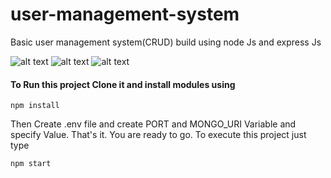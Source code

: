 
# user-management-system
Basic user management system(CRUD) build using node Js and express Js

![alt text](https://github.com/FaizAlam/user-management-system/blob/master/Images/Img1.png?raw=true)
![alt text](https://github.com/FaizAlam/user-management-system/blob/master/Images/Img2.png?raw=true)
![alt text](https://github.com/FaizAlam/user-management-system/blob/master/Images/Img3.png?raw=true)

#### To Run this project Clone it and install modules using
```
npm install
```

Then Create .env file and create PORT and MONGO_URI Variable and specify Value.
That's it. You are ready to go. To execute this project just type
```
npm start
```


